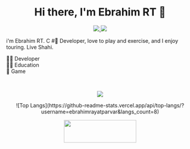 
<h1 align="center">Hi there, I'm Ebrahim RT 👋</h1>

<p align="center">
 <a href="https://www.linkedin.com/in/ebrahim-rayatparvar-talooki-492781122/" target="_blank">
  <img src="https://img.icons8.com/fluent/48/000000/linkedin.png" />
 </a>
  
 <a href="https://twitter.com/EbrahimRT1" target="_blank">
  <img src="https://img.icons8.com/fluent/48/000000/twitter.png" />
 </a>
</p>

i'm Ebrahim RT.
C # ِDeveloper, love to play and exercise, and I enjoy touring.
Live Shahi.

👨‍💻 Developer <br />
👨‍🏫 Education <br />
🤖 Game <br />

</br>

<p align="center">
 <a href="#" alt="Moien Tajik's github stats">
  <img src="https://github-readme-stats.vercel.app/api?username=ebrahimrayatparvar&theme=tokyonight&show_icons=true" />
 </a>
</p>

<p align="center">
 ![Top Langs](https://github-readme-stats.vercel.app/api/top-langs/?username=ebrahimrayatparvar&langs_count=8)
</p>

<p align="center">
 <a href="https://www.buymeacoffee.com/MoienTajik" target="_blank">
  <img src="https://cdn.buymeacoffee.com/buttons/v2/default-orange.png" height="61" width="194" />
 </a>
</p>
